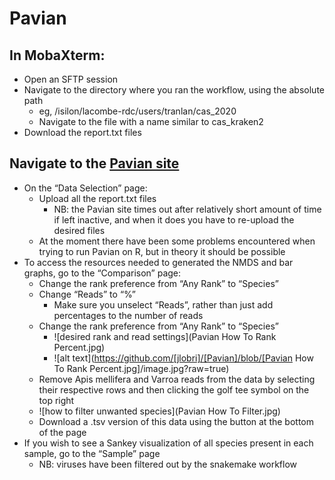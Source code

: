 # Pavian

## In MobaXterm:
* Open an SFTP session
* Navigate to the directory where you ran the workflow, using the absolute path
   * eg, /isilon/lacombe-rdc/users/tranlan/cas_2020
   * Navigate to the file with a name similar to cas_kraken2
* Download the report.txt files

## Navigate to the [Pavian site](https://fbreitwieser.shinyapps.io/pavian/)
* On the “Data Selection” page:
   * Upload all the report.txt files
      * NB: the Pavian site times out after relatively short amount of time if left inactive, and when it does you have to re-upload the desired files
   * At the moment there have been some problems encountered when trying to run Pavian on R, but in theory it should be possible
* To access the resources needed to generated the NMDS and bar graphs, go to the “Comparison” page:
   * Change the rank preference from “Any Rank” to “Species”
   * Change “Reads” to “%” 
      * Make sure you unselect “Reads”, rather than just add percentages to the number of reads
   * Change the rank preference from “Any Rank” to “Species”
      * ![desired rank and read settings](Pavian How To Rank Percent.jpg) 
      * ![alt text](https://github.com/[jlobri]/[Pavian]/blob/[Pavian How To Rank Percent.jpg]/image.jpg?raw=true)
   * Remove Apis mellifera and Varroa reads from the data by selecting their respective rows and then clicking the golf tee symbol on the top right
    * ![how to filter unwanted species](Pavian How To Filter.jpg)
    * Download a .tsv version of this data using the button at the bottom of the page
 * If you wish to see a Sankey visualization of all species present in each sample, go to the “Sample” page
    * NB: viruses have been filtered out by the snakemake workflow


